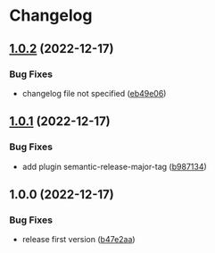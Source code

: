 # Changelog

## [1.0.2](https://github.com/cihelper/preset-semanticrelease-githubaction/compare/v1.0.1...v1.0.2) (2022-12-17)


### Bug Fixes

* changelog file not specified ([eb49e06](https://github.com/cihelper/preset-semanticrelease-githubaction/commit/eb49e0653809a864501c89f8089befd2f4961db6))

## [1.0.1](https://github.com/cihelper/preset-semanticrelease-githubaction/compare/v1.0.0...v1.0.1) (2022-12-17)


### Bug Fixes

* add plugin semantic-release-major-tag ([b987134](https://github.com/cihelper/preset-semanticrelease-githubaction/commit/b987134415c392f2a0efb59849b6910b8dae7c9d))

## 1.0.0 (2022-12-17)


### Bug Fixes

* release first version ([b47e2aa](https://github.com/cihelper/preset-semanticrelease-githubaction/commit/b47e2aa12db4fc73287707c2db8d3b6038588213))
